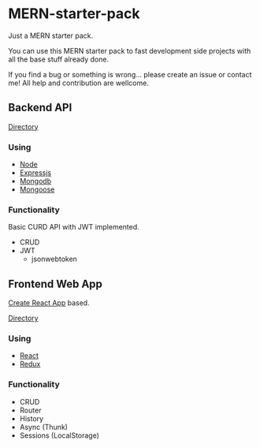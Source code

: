 # MERN-starter-pack

Just a MERN starter pack.

You can use this MERN starter pack to fast development side projects with all the base stuff already done. 

If you find a bug or something is wrong... please create an issue or contact me! All help and contribution are wellcome.

## Backend API
[Directory](https://github.com/LuisMorenoM/MERN-starter-pack/tree/master/nodeAPI)

### Using
- [Node](https://nodejs.org)
- [Expressjs](https://expressjs.com)
- [Mongodb](https://www.mongodb.com/)
- [Mongoose](https://mongoosejs.com/)

### Functionality
Basic CURD API with JWT implemented.
- CRUD
- JWT
    - jsonwebtoken

## Frontend Web App
[Create React App](https://github.com/facebook/create-react-app) based.

[Directory](https://github.com/LuisMorenoM/MERN-starter-pack/tree/master/ReactApp)

### Using 
- [React](https://reactjs.org/)
- [Redux](https://redux.js.org/)

### Functionality
- CRUD
- Router
- History
- Async (Thunk)
- Sessions (LocalStorage)

